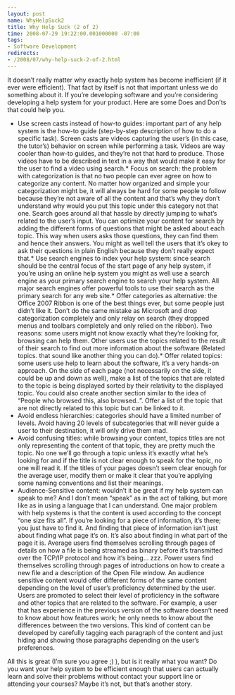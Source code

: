 ```yaml
---
layout: post
name: WhyHelpSuck2
title: Why Help Suck (2 of 2)
time: 2008-07-29 19:22:00.001000000 -07:00
tags:
- Software Development
redirects:
- /2008/07/why-help-suck-2-of-2.html
---
```

It doesn’t really matter why exactly help system has become inefficient (if it ever were efficient). That fact by itself is not that important unless we do something about it. If you’re developing software and you’re considering developing a help system for your product. Here are some Does and Don’ts that could help you.

- Use screen casts instead of how-to guides: important part of any help system is the how-to guide (step-by-step description of how to do a specific task). Screen casts are videos capturing the user’s (in this case, the tutor’s) behavior on screen while performing a task. Videos are way cooler than how-to guides, and they’re not that hard to produce. Those videos have to be described in text in a way that would make it easy for the user to find a video using search.*   Focus on search: the problem with categorization is that no two people can ever agree on how to categorize any content. No matter how organized and simple your categorization might be, it will always be hard for some people to follow because they’re not aware of all the content and that’s why they don’t understand why would you put this topic under this category not that one. Search goes around all that hassle by directly jumping to what’s related to the user’s input. You can optimize your content for search by adding the different forms of questions that might be asked about each topic. This way when users asks those questions, they can find them and hence their answers. You might as well tell the users that it’s okey to ask their questions in plain English because they don’t really expect that.*   Use search engines to index your help system: since search should be the central focus of the start page of any help system, if you’re using an online help system you might as well use a search engine as your primary search engine to search your help system. All major search engines offer powerful tools to use their search as the primary search for any web site.*   Offer categories as alternative: the Office 2007 Ribbon is one of the best things ever, but some people just didn’t like it. Don’t do the same mistake as Microsoft and drop categorization completely and only relay on search (they dropped menus and toolbars completely and only relied on the ribbon). Two reasons: some users might not know exactly what they’re looking for, browsing can help them. Other users use the topics related to the result of their search to find out more information about the software (Related topics. that sound like another thing you can do).*   Offer related topics: some users use help to learn about the software, it’s a very hands-on approach. On the side of each page (not necessarily on the side, it could be up and down as well), make a list of the topics that are related to the topic is being displayed sorted by their relativity to the displayed topic. You could also create another section similar to the idea of “People who browsed this, also browsed..”. Offer a list of the topic that are not directly related to this topic but can be linked to it.
- Avoid endless hierarchies: categories should have a limited number of levels. Avoid having 20 levels of subcategories that will never guide a user to their destination, it will only drive them mad.
- Avoid confusing titles: while browsing your content, topics titles are not only representing the content of that topic, they are pretty much the topic. No one we’ll go through a topic unless it’s exactly what he’s looking for and if the title is not clear enough to speak for the topic, no one will read it. If the titles of your pages doesn’t seem clear enough for the average user, modify them or make it clear that you’re applying some naming conventions and list their meanings.
- Audience-Sensitive content: wouldn’t it be great if my help system can speak to me? And I don’t mean “speak” as in the act of talking, but more like as in using a language that I can understand. One major problem with help systems is that the content is used according to the concept “one size fits all”. If you’re looking for a piece of information, it’s there; you just have to find it. And finding that piece of information isn’t just about finding what page it’s on. It’s also about finding in what part of the page it is. Average users find themselves scrolling through pages of details on how a file is being streamed as binary before it’s transmitted over the TCP/IP protocol and how it’s being… zzz. Power users find themselves scrolling through pages of introductions on how to create a new file and a description of the Open File window. An audience sensitive content would offer different forms of the same content depending on the level of user’s proficiency determined by the user. Users are promoted to select their level of proficiency in the software and other topics that are related to the software. For example, a user that has experience in the previous version of the software doesn’t need to know about how features work; he only needs to know about the differences between the two versions. This kind of content can be developed by carefully tagging each paragraph of the content and just hiding and showing those paragraphs depending on the user’s preferences.  

All this is great (I’m sure you agree ;) ), but is it really what you want? Do you want your help system to be efficient enough that users can actually learn and solve their problems without contact your support line or attending your courses? Maybe it’s not, but that’s another story.
  